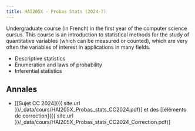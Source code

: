 ```yaml
---
title: HAI205X - Probas Stats (2024-?)
---
```


Undergraduate course (in French) in the first year of the computer science cursus.
This course is an introduction to statistical methods for the study of quantitative variables (which can be measured or counted), which are very often the variables of interest in applications in many fields. 

- Descriptive statistics 
- Enumeration and laws of probability 
- Inferential statistics

## Annales

- \[[Sujet CC 2024]({{ site.url }}/_data/cours/HAI205X_Probas_stats_CC2024.pdf)\] et des \[[éléments de correction]({{ site.url }}/_data/cours/HAI205X_Probas_stats_CC2024_Correction.pdf)\]